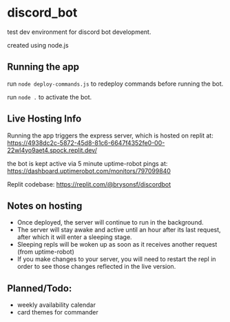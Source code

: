 # discord_bot
test dev environment for discord bot development.

created using node.js

## Running the app
run `node deploy-commands.js` to redeploy commands before running the bot.

run `node .` to activate the bot.

## Live Hosting Info
Running the app triggers the express server, which is hosted on replit at:
https://4938dc2c-5872-45d8-81c6-6647f4352fe0-00-22wl4yo9aet4.spock.replit.dev/

the bot is kept active via 5 minute uptime-robot pings at: https://dashboard.uptimerobot.com/monitors/797099840

Replit codebase:
https://replit.com/@brysonsf/discordbot

## Notes on hosting
- Once deployed, the server will continue to run in the background.
- The server will stay awake and active until an hour after its last request, after which it will enter a sleeping stage. 
- Sleeping repls will be woken up as soon as it receives another request (from uptime-robot)
- If you make changes to your server, you will need to restart the repl in order to see those changes reflected in the live version.

## Planned/Todo:
 - weekly availability calendar
 - card themes for commander
